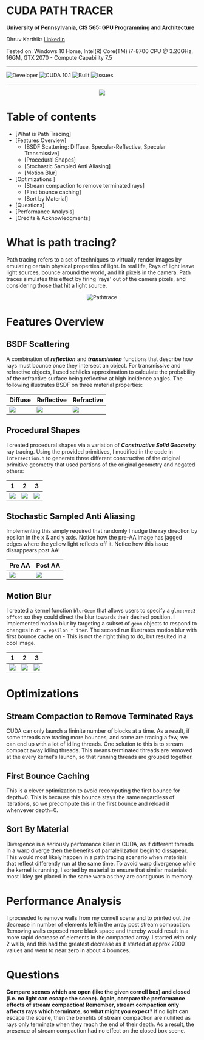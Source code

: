 
CUDA PATH TRACER
==================================================================

**University of Pennsylvania, CIS 565: GPU Programming and Architecture**

Dhruv Karthik: [LinkedIn](https://www.linkedin.com/in/dhruv_karthik/)

Tested on: Windows 10 Home, Intel(R) Core(TM) i7-8700 CPU @ 3.20GHz, 16GM, GTX 2070 - Compute Capability 7.5
____________________________________________________________________________________
![Developer](https://img.shields.io/badge/Developer-Dhruv-0f97ff.svg?style=flat) ![CUDA 10.1](https://img.shields.io/badge/CUDA-10.1-yellow.svg) ![Built](https://img.shields.io/appveyor/ci/gruntjs/grunt.svg) ![Issues](https://img.shields.io/badge/issues-none-green.svg)
____________________________________________________________________________________
<p align="center">
  <img  src="img/frontpage.png">
</p>

Table of contents
=================
   * [What is Path Tracing]
   * [Features Overview]
      * [BSDF Scattering: Diffuse, Specular-Reflective, Specular Transmissive]
      * [Procedural Shapes]
      * [Stochastic Sampled Anti Aliasing]
      * [Motion Blur]
  * [Optimizations ]
    * [Stream compaction to remove terminated rays]
    * [First bounce caching]
    * [Sort by Material]
   * [Questions]
   * [Performance Analysis]
   * [Credits & Acknowledgments]

# What is path tracing?
Path tracing refers to a set of techniques to virtually render images by emulating certain physical properties of light. In real life, Rays of light leave light sources, bounce around the world, and hit pixels in the camera. Path traces simulates this effect by firing 'rays' out of the camera pixels, and considering those that hit a light source. 
<p align="center">
<img src="https://upload.wikimedia.org/wikipedia/commons/thumb/5/5c/Ray_trace_diagram.png/320px-Ray_trace_diagram.png"
     alt="Pathtrace" />
</p>

# Features Overview
## BSDF Scattering
A combination of ***reflection*** and ***transmission*** functions that describe how rays must bounce once they intersect an object. For transmissive and refractive objects, I used schlicks approximation to calculate the probability of the refractive surface being reflective at high incidence angles. The following illustrates BSDF on three material properties:

| Diffuse | Reflective | Refractive |
| ------------- | ----------- |----------- |
| ![](img/bsdf3.png)  | ![](img/bsdf1.png) | ![](img/bsdf2.png) |

## Procedural Shapes
I created procedural shapes via a variation of ***Constructive Solid Geometry*** ray tracing. Using the provided primitives, I modified in the code in ```intersection.h``` to generate three different constructive of the original primitive geometry that used portions of the original geometry and negated others:

| 1 | 2 | 3 |
| ------------- | ----------- |----------- |
| ![](img/SphereAndNotCube.PNG)  | ![](img/SphereCubeUnion.PNG) | ![](img/SphereAndCubeMatrix.PNG) |

## Stochastic Sampled Anti Aliasing
Implementing this simply required that randomly I nudge the ray direction by epsilon in the x & and y axis. Notice how the pre-AA image has jagged edges where the yellow light reflects off it. Notice how this issue dissappears post AA!

| Pre AA | Post AA |
| ------------- | ----------- |
| ![](img/preAA.jpg)  | ![](img/postAA.jpg) | 

## Motion Blur
I created a kernel function ```blurGeom``` that allows users to specify a ``glm::vec3 offset`` so they could direct the blur towards their desired position. I implemented motion blur by targeting a subset of  ``geom`` objects to respond to changes in ``dt = epsilon * iter``. The second run illustrates motion blur with first bounce cache on - This is not the right thing to do, but resulted in a cool image.

| 1 | 2 | 3 |
| ------------- | ----------- | ----------- |
| ![](img/mblurmirror.PNG)  | ![](img/mirrordim.PNG) | ![](img/motionblur.PNG) |

# Optimizations 
## Stream Compaction to Remove Terminated Rays
CUDA can only launch a fininite number of blocks at a time. As a result, if some threads are tracing more bounces, and some are tracing a few, we can end up with a lot of idling threads. One solution to this is to stream compact away idling threads. This means terminated threads are removed at the every kernel's launch, so that running threads are grouped together. 
## First Bounce Caching
This is a clever optimization to avoid recomputing the first bounce for depth=0. This is because this bounce stays the same regardless of iterations, so we precompute this in the first bounce and reload it whenvever depth=0.
## Sort By Material
Divergence is a seriously perfomance killer in CUDA, as if different threads in a warp diverge then the benefits of parralelilzation begin to dissapear. This would most likely happen in a path tracing scenario when materials that reflect differently run at the same time. To avoid warp divergence while the kernel is running, I sorted by material to ensure that similar materials most likley get placed in the same warp as they are contiguous in memory. 

# Performance Analysis
I proceeded to remove walls from my cornell scene and to printed out the decrease in number of elements left in the array post stream compaction. Removing walls exposed more black space and thereby would result in a more rapid decrease of elements in the compacted array. I started with only 2 walls, and this had the greatest decrease as it started at approx 2000 values and went to near zero in about 4 bounces. 

# Questions 

**Compare scenes which are open (like the given cornell box) and closed (i.e. no light can escape the scene). Again, compare the performance effects of stream compaction! Remember, stream compaction only affects rays which terminate, so what might you expect?**
If no light can escape the scene, then the benefits of stream compaction are nullified as rays only terminate when they reach the end of their depth. As a result, the presence of stream compaction had no effect on the closed box scene. 



